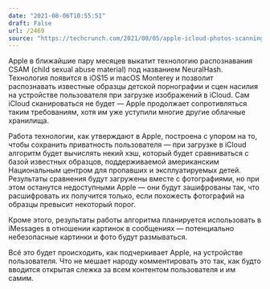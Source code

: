 ```yaml
---
date: "2021-08-06T10:55:51"
draft: False
url: /2469
source: "https://techcrunch.com/2021/08/05/apple-icloud-photos-scanning/"
---
```


Apple в ближайшие пару месяцев выкатит технологию распознавания CSAM (child sexual abuse material) под названием NeuralHash. Технология появится в iOS15 и macOS Monterey и позволит распознавать известные образцы детской порнографии и сцен насилия на устройстве пользователя при загрузке изображений в iCloud. Сам iCloud сканироваться не будет — Apple продолжает сопротивляться таким требованиям, хотя им уже уступили многие другие облачные хранилища.

Работа технологии, как утверждают в Apple, построена с упором на то, чтобы сохранить приватность пользователя — при загрузке в iCloud алгоритм будет вычислять некий хэш, который будет сравниваться с базой известных образцов, поддерживаемой американским Национальным центром для пропавших и эксплуатируемых детей. Результаты сравнения будут загружены вместе с фотографиями, но при этом останутся недоступными Apple — они будут зашифрованы так, что расшифровать их получится только, если похожесть фотографий на образцы превысит некоторый порог. 

Кроме этого, результаты работы алгоритма планируется использовать в iMessages в отношении картинок в сообщениях — потенциально небезопасные картинки и фото будут размываться.

Всё это будет происходить, как подчеркивает Apple, на устройстве пользователя. Что не мешает народу комментировать это так, как будто вводится открытая слежка за всем контентом пользователя и им самим.
